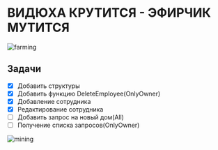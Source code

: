 # ВИДЮХА КРУТИТСЯ - ЭФИРЧИК МУТИТСЯ 
![farming](https://thumbs.gfycat.com/FamousViciousIvorygull-max-14mb.gif)
## **Задачи**
- [x] Добавить структуры
- [x] Добавить функцию DeleteEmployee(OnlyOwner)
- [x] Добавление сотрудника
- [x] Редактирование сотрудника
- [ ] Добавить запрос на новый дом(All)
- [ ] Получение списка запросов(OnlyOwner)

![mining](https://thumbs.gfycat.com/AgonizingImaginaryInvisiblerail-max-1mb.gif)
